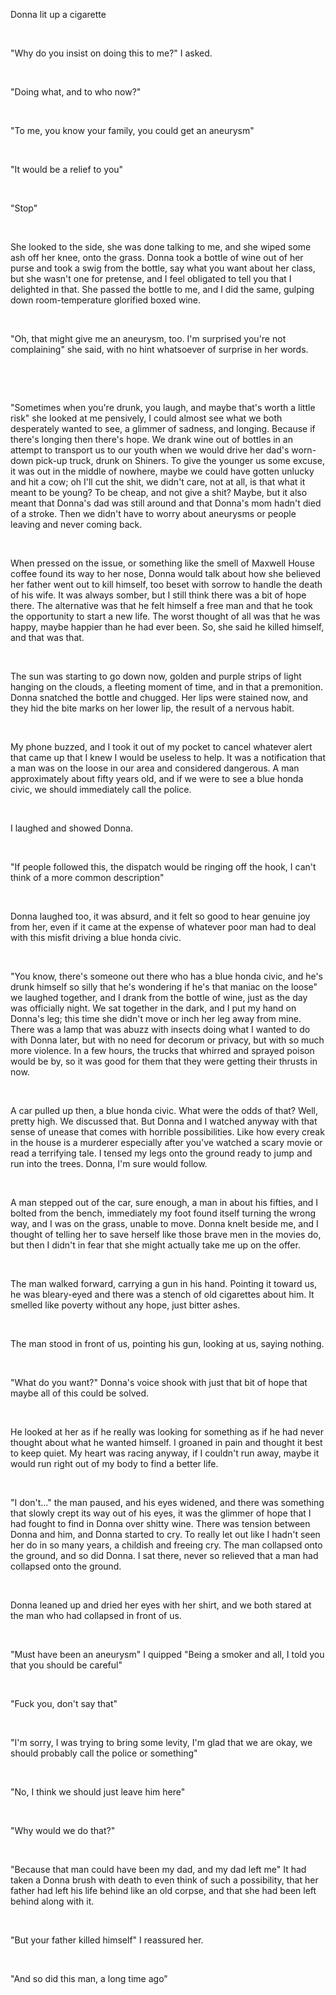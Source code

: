Donna lit up a cigarette

&#x200B;

"Why do you insist on doing this to me?" I asked.

&#x200B;

"Doing what, and to who now?"

&#x200B;

"To me, you know your family, you could get an aneurysm"

&#x200B;

"It would be a relief to you"

&#x200B;

"Stop"

&#x200B;

She looked to the side, she was done talking to me, and she wiped some ash off her knee, onto the grass. Donna took a bottle of wine out of her purse and took a swig from the bottle, say what you want about her class, but she wasn't one for pretense, and I feel obligated to tell you that I delighted in that. She passed the bottle to me, and I did the same, gulping down room-temperature glorified boxed wine.

&#x200B;

"Oh, that might give me an aneurysm, too. I'm surprised you're not complaining" she said, with no hint whatsoever of surprise in her words.

&#x200B;

&#x200B;

"Sometimes when you're drunk, you laugh, and maybe that's worth a little risk" she looked at me pensively, I could almost see what we both desperately wanted to see, a glimmer of sadness, and longing. Because if there's longing then there's hope. We drank wine out of bottles in an attempt to transport us to our youth when we would drive her dad's worn-down pick-up truck, drunk on Shiners. To give the younger us some excuse, it was out in the middle of nowhere, maybe we could have gotten unlucky and hit a cow; oh I'll cut the shit, we didn't care, not at all, is that what it meant to be young? To be cheap, and not give a shit? Maybe, but it also meant that Donna's dad was still around and that Donna's mom hadn't died of a stroke. Then we didn't have to worry about aneurysms or people leaving and never coming back.

&#x200B;

When pressed on the issue, or something like the smell of Maxwell House coffee found its way to her nose, Donna would talk about how she believed her father went out to kill himself, too beset with sorrow to handle the death of his wife. It was always somber, but I still think there was a bit of hope there. The alternative was that he felt himself a free man and that he took the opportunity to start a new life. The worst thought of all was that he was happy, maybe happier than he had ever been. So, she said he killed himself, and that was that.

&#x200B;

The sun was starting to go down now, golden and purple strips of light hanging on the clouds, a fleeting moment of time, and in that a premonition. Donna snatched the bottle and chugged. Her lips were stained now, and they hid the bite marks on her lower lip, the result of a nervous habit.

&#x200B;

My phone buzzed, and I took it out of my pocket to cancel whatever alert that came up that I knew I would be useless to help. It was a notification that a man was on the loose in our area and considered dangerous. A man approximately about fifty years old, and if we were to see a blue honda civic, we should immediately call the police.

&#x200B;

I laughed and showed Donna.

&#x200B;

"If people followed this, the dispatch would be ringing off the hook, I can't think of a more common description"

&#x200B;

Donna laughed too, it was absurd, and it felt so good to hear genuine joy from her, even if it came at the expense of whatever poor man had to deal with this misfit driving a blue honda civic.

&#x200B;

"You know, there's someone out there who has a blue honda civic, and he's drunk himself so silly that he's wondering if he's that maniac on the loose" we laughed together, and I drank from the bottle of wine, just as the day was officially night. We sat together in the dark, and I put my hand on Donna's leg; this time she didn't move or inch her leg away from mine. There was a lamp that was abuzz with insects doing what I wanted to do with Donna later, but with no need for decorum or privacy, but with so much more violence. In a few hours, the trucks that whirred and sprayed poison would be by, so it was good for them that they were getting their thrusts in now.

&#x200B;

A car pulled up then, a blue honda civic. What were the odds of that?  Well, pretty high. We discussed that. But Donna and I watched anyway with that sense of unease that comes with horrible possibilities. Like how every creak in the house is a murderer especially after you've watched a scary movie or read a terrifying tale. I tensed my legs onto the ground ready to jump and run into the trees. Donna, I'm sure would follow.

&#x200B;

A man stepped out of the car, sure enough, a man in about his fifties, and I bolted from the bench, immediately my foot found itself turning the wrong way, and I was on the grass, unable to move. Donna knelt beside me, and I thought of telling her to save herself like those brave men in the movies do, but then I didn't in fear that she might actually take me up on the offer.

&#x200B;

The man walked forward, carrying a gun in his hand. Pointing it toward us, he was bleary-eyed and there was a stench of old cigarettes about him. It smelled like poverty without any hope, just bitter ashes.

&#x200B;

The man stood in front of us, pointing his gun, looking at us, saying nothing.

&#x200B;

"What do you want?" Donna's voice shook with just that bit of hope that maybe all of this could be solved.

&#x200B;

He looked at her as if he really was looking for something as if he had never thought about what he wanted himself. I groaned in pain and thought it best to keep quiet. My heart was racing anyway, if I couldn't run away, maybe it would run right out of my body to find a better life.

&#x200B;

"I don't..." the man paused, and his eyes widened, and there was something that slowly crept its way out of his eyes, it was the glimmer of hope that I had fought to find in Donna over shitty wine. There was tension between Donna and him, and Donna started to cry. To really let out like I hadn't seen her do in so many years, a childish and freeing cry. The man collapsed onto the ground, and so did Donna. I sat there, never so relieved that a man had collapsed onto the ground.

&#x200B;

Donna leaned up and dried her eyes with her shirt, and we both stared at the man who had collapsed in front of us.

&#x200B;

"Must have been an aneurysm" I quipped "Being a smoker and all, I told you that you should be careful"

&#x200B;

"Fuck you, don't say that"

&#x200B;

"I'm sorry, I was trying to bring some levity, I'm glad that we are okay, we should probably call the police or something"

&#x200B;

"No, I think we should just leave him here"

&#x200B;

"Why would we do that?"

&#x200B;

"Because that man could have been my dad, and my dad left me"  It had taken a Donna brush with death to even think of such a possibility, that her father had left his life behind like an old corpse, and that she had been left behind along with it.

&#x200B;

"But your father killed himself" I reassured her.

&#x200B;

"And so did this man, a long time ago"